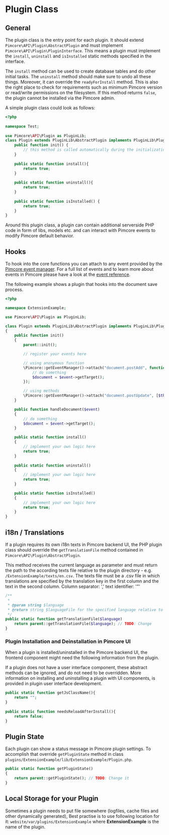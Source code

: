# Plugin Class

## General
The plugin class is the entry point for each plugin. It should extend `Pimcore\API\Plugin\AbstractPlugin` and must 
implement `Pimcore\API\Plugin\PluginInterface`. This means a plugin must implement the `install`, `uninstall` and 
`isInstalled` static methods specified in the interface.

The `install` method can be used to create database tables and do other initial tasks.
The `uninstall` method should make sure to undo all these things. Moreover, it can override the `readyForInstall` method.
This is also the right place to check for requirements such as minimum Pimcore version or read/write permissions on the filesystem. 
If this method returns `false`, the plugin cannot be installed via the Pimcore admin.


A simple plugin class could look as follows: 
```php
<?php
 
namespace Test;
  
use Pimcore\API\Plugin as PluginLib;
class Plugin extends PluginLib\AbstractPlugin implements PluginLib\PluginInterface {
    public function init() {
        // this method is called automatically during the initialization process of the plugin
    }
     
    public static function install(){
        return true;
    }
     
    public static function uninstall(){
        return true;
    }
    
    public static function isInstalled() {
        return true;
    }
}
```

Around this plugin class, a plugin can contain additional serverside PHP code in form of libs, models etc. and 
can interact with Pimcore events to modify Pimcore default behavior. 


## Hooks
To hook into the core functions you can attach to any event provided by the [Pimcore event manager](../11_Event_API_and_Event_Manager.md). 
For a full list of events and to learn more about events in Pimcore please have a look at the [event reference](../11_Event_API_and_Event_Manager.md). 

The following example shows a plugin that hooks into the document save process. 

```php
<?php

namespace ExtensionExample;

use Pimcore\API\Plugin as PluginLib;

class Plugin extends PluginLib\AbstractPlugin implements PluginLib\PluginInterface
{
    public function init()
    {
        parent::init();

        // register your events here

        // using anonymous function
        \Pimcore::getEventManager()->attach("document.postAdd", function ($event) {
            // do something
            $document = $event->getTarget();
        });

        // using methods
        \Pimcore::getEventManager()->attach("document.postUpdate", [$this, "handleDocument"]);
    }

    public function handleDocument($event)
    {
        // do something
        $document = $event->getTarget();
    }

    public static function install()
    {
        // implement your own logic here
        return true;
    }
    
    public static function uninstall()
    {
        // implement your own logic here
        return true;
    }

    public static function isInstalled()
    {
        // implement your own logic here
        return true;
    }
}
```


## i18n / Translations

If a plugin requires its own i18n texts in Pimcore backend UI, the PHP plugin class should override the `getTranslationFile` 
method contained in `Pimcore\API\Plugin\AbstractPlugin`. 

This method receives the current language as parameter and must return the path to the according texts file relative to 
the plugin directory - e.g. `/ExtensionExample/texts/en.csv`. The texts file must be a .csv file in which translations 
are specified by the translation key in the first column and the text in the second column. 
Column separator: ',' text identifier: '”'

```php
/**
 *
 * @param string $language
 * @return string $languageFile for the specified language relative to plugin directory
 */
public static function getTranslationFile($language)
    return parent::getTranslationFile($language); // TODO: Change
}
```


### Plugin Installation and Deinstallation in Pimcore UI
When a plugin is installed/uninstalled in the Pimcore backend UI, the frontend component might need the following information 
from the plugin.

If a plugin does not have a user interface component, these abstract methods can be ignored, and do not need to be overridden. 
More information on installing and uninstalling a plugin with UI components, is provided in plugin user interface development.

```php
public static function getJsClassName(){
    return "";
}
 
public static function needsReloadAfterInstall(){
    return false;
}
```

## Plugin State
Each plugin can show a status message in Pimcore plugin settings. 
To accomplish that override `getPluginState` method in class `plugins/ExtensionExample/lib/ExtensionExample/Plugin.php`.

```php
public static function getPluginState()
{
    return parent::getPluginState(); // TODO: Change it
}
```

## Local Storage for your Plugin
Sometimes a plugin needs to put file somewhere (logfiles, cache files and other dynamically generated),
Best practise is to use following location for it: 
`website/var/plugins/ExtensionExample` where **ExtensionExample** is the name of the plugin.